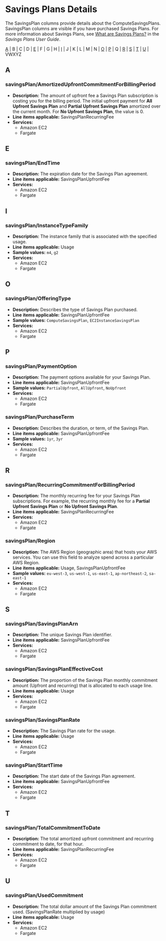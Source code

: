 # Savings Plans Details<a name="savingsplans-columns"></a>

The SavingsPlan columns provide details about the ComputeSavingsPlans\. SavingsPlan columns are visible if you have purchased Savings Plans\. For more information about Savings Plans, see [What are Savings Plans?](https://docs.aws.amazon.com/savingsplans/latest/userguide/what-is-savings-plans.html) in the *Savings Plans User Guide*\.

 [A](#sp-A) \| B \| C \| D \| [E](#sp-E) \| F \| G \| H \| [I](#sp-I) \| J \| K \| L \| M \| N \| [O](#sp-O) \| [P](#sp-P) \| Q \| [R](#sp-R) \| [S](#sp-S) \| [T](#sp-T) \| [U](#sp-U) \| VWXYZ 

## A<a name="savingsplans-details-A"></a>

### savingsPlan/AmortizedUpfrontCommitmentForBillingPeriod<a name="savingsplans-details-A-AmortizedUpfrontCommitmentForBillingPeriod"></a>
+ **Description:** The amount of upfront fee a Savings Plan subscription is costing you for the billing period\. The initial upfront payment for **All Upfront Savings Plan** and **Partial Upfront Savings Plan** amortized over the current month\. For **No Upfront Savings Plan**, the value is 0\.
+ **Line items applicable:** SavingsPlanRecurringFee
+ **Services:**
  + Amazon EC2
  + Fargate

## E<a name="savingsplans-details-E"></a>

### savingsPlan/EndTime<a name="savingsplans-details-E-EndTime"></a>
+ **Description:** The expiration date for the Savings Plan agreement\.
+ **Line items applicable:** SavingsPlanUpfrontFee
+ **Services:**
  + Amazon EC2
  + Fargate

## I<a name="savingsplans-details-I"></a>

### savingsPlan/InstanceTypeFamily<a name="savingsplans-details-I-InstanceTypeFamily"></a>
+ **Description:** The instance family that is associated with the specified usage\.
+ **Line items applicable:** Usage
+ **Sample values:** `m4`, `g2`
+ **Services:**
  + Amazon EC2
  + Fargate

## O<a name="savingsplans-details-O"></a>

### savingsPlan/OfferingType<a name="savingsplans-details-O-OfferingType"></a>
+ **Description:** Describes the type of Savings Plan purchased\.
+ **Line items applicable:** SavingsPlanUpfrontFee
+ **Sample values:** `ComputeSavingsPlan`, `EC2InstanceSavingsPlan`
+ **Services:**
  + Amazon EC2
  + Fargate

## P<a name="savingsplans-details-P"></a>

### savingsPlan/PaymentOption<a name="savingsplans-details-P-PaymentOption"></a>
+ **Description:** The payment options available for your Savings Plan\.
+ **Line items applicable:** SavingsPlanUpfrontFee
+ **Sample values:** `PartialUpfront`, `AllUpfront`, `NoUpfront`
+ **Services:**
  + Amazon EC2
  + Fargate

### savingsPlan/PurchaseTerm<a name="savingsplans-details-P-PurchaseTerm"></a>
+ **Description:** Describes the duration, or term, of the Savings Plan\.
+ **Line items applicable:** SavingsPlanUpfrontFee
+ **Sample values:** `1yr`, `3yr`
+ **Services:**
  + Amazon EC2
  + Fargate

## R<a name="savingsplans-details-R"></a>

### savingsPlan/RecurringCommitmentForBillingPeriod<a name="savingsplans-details-R-RecurringCommitmentForBillingPeriod"></a>
+ **Description:** The monthly recurring fee for your Savings Plan subscriptions\. For example, the recurring monthly fee for a **Partial Upfront Savings Plan** or **No Upfront Savings Plan**\.
+ **Line items applicable:** SavingsPlanRecurringFee
+ **Services:**
  + Amazon EC2
  + Fargate

### savingsPlan/Region<a name="savingsplans-details-R-Region"></a>
+ **Description:** The AWS Region \(geographic area\) that hosts your AWS services\. You can use this field to analyze spend across a particular AWS Region\.
+ **Line items applicable:** Usage, SavingsPlanUpfrontFee
+ **Sample values:** `eu-west-3`, `us-west-1`, `us-east-1`, `ap-northeast-2`, `sa-east-1`
+ **Services:**
  + Amazon EC2
  + Fargate

## S<a name="savingsplans-details-S"></a>

### savingsPlan/SavingsPlanArn<a name="savingsplans-details-S-SavingsPlanARN"></a>
+ **Description:** The unique Savings Plan identifier\.
+ **Line items applicable:** SavingsPlanUpfrontFee
+ **Services:**
  + Amazon EC2
  + Fargate

### savingsPlan/SavingsPlanEffectiveCost<a name="reservation-details-S-SavingsPlanEffectiveCost"></a>
+ **Description:** The proportion of the Savings Plan monthly commitment amount \(Upfront and recurring\) that is allocated to each usage line\.
+ **Line items applicable:** Usage
+ **Services:**
  + Amazon EC2
  + Fargate

### savingsPlan/SavingsPlanRate<a name="savingsplans-details-S-SavingsPlanRate"></a>
+ **Description:** The Savings Plan rate for the usage\.
+ **Line items applicable:** Usage
+ **Services:**
  + Amazon EC2
  + Fargate

### savingsPlan/StartTime<a name="savingsplans-details-S-StartTime"></a>
+ **Description:** The start date of the Savings Plan agreement\.
+ **Line items applicable:** SavingsPlanUpfrontFee
+ **Services:**
  + Amazon EC2
  + Fargate

## T<a name="savingsplans-details-T"></a>

### savingsPlan/TotalCommitmentToDate<a name="savingsplans-details-T-TotalCommitmenToDate"></a>
+ **Description:** The total amortized upfront commitment and recurring commitment to date, for that hour\.
+ **Line items applicable:** SavingsPlanRecurringFee
+ **Services:**
  + Amazon EC2
  + Fargate

## U<a name="savingsplans-details-U"></a>

### savingsPlan/UsedCommitment<a name="savingsplans-details-U-UsedCommitment"></a>
+ **Description:** The total dollar amount of the Savings Plan commitment used\. \(SavingsPlanRate multiplied by usage\)
+ **Line items applicable:** Usage
+ **Services:**
  + Amazon EC2
  + Fargate